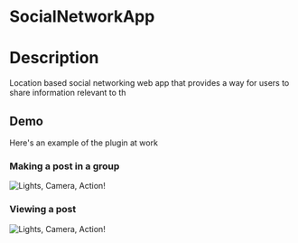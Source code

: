 SocialNetworkApp
================

# Description
Location based social networking web app that provides a way for users to
share information relevant to th

## Demo
   Here's an example of the plugin at work


### Making a post in a group
   ![Lights, Camera, Action!](https://github.com/Sterlingg/SocialNetworkApp/raw/master/Demo/MakingPost.png)
   
### Viewing a post
   ![Lights, Camera, Action!](https://github.com/Sterlingg/SocialNetworkApp/raw/master/Demo/ViewingPost.png)
